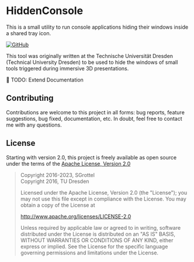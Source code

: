 # HiddenConsole
This is a small utility to run console applications hiding their windows inside a shared tray icon.

[![GitHub](https://img.shields.io/github/license/sgrottel/HiddenConsole)](/LICENSE)

This tool was originally written at the Technische Universität Dresden (Technical University Dresden) to be used to hide the windows of small tools triggered during immersive 3D presentations.


🚧 TODO: Extend Documentation


## Contributing
Contributions are welcome to this project in all forms:
bug reports, feature suggestions, bug fixed, documentation, etc.
In doubt, feel free to contact me with any questions.

## License
Starting with version 2.0, this project is freely available as open source under the terms of the [Apache License, Version 2.0](LICENSE)

> Copyright 2016-2023, SGrottel  
> Copyright 2016, TU Dresden
>
> Licensed under the Apache License, Version 2.0 (the "License");
> you may not use this file except in compliance with the License.
> You may obtain a copy of the License at
>
> http://www.apache.org/licenses/LICENSE-2.0
>
> Unless required by applicable law or agreed to in writing, software
> distributed under the License is distributed on an "AS IS" BASIS,
> WITHOUT WARRANTIES OR CONDITIONS OF ANY KIND, either express or implied.
> See the License for the specific language governing permissions and
> limitations under the License.
